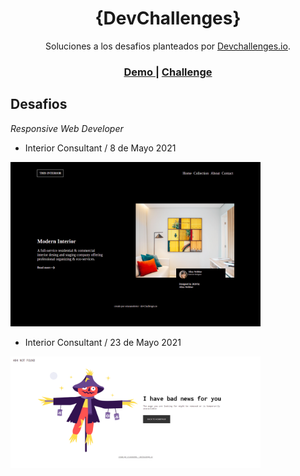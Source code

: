 <h1 align="center">{DevChallenges}</h1>

<div align="center">
   Soluciones a los desafios planteados por  <a href="http://devchallenges.io" target="_blank">Devchallenges.io</a>.
</div>

<div align="center">
  <h3>
    <a targer="_blank" href="https://oriananohemi.github.io/dev-challenges/">
      Demo
    </a>
    <span> | </span>
    <a href="http://devchallenges.io">
      Challenge
    </a>
  </h3>
</div>

## Desafios

*Responsive Web Developer*

- Interior Consultant / 8 de Mayo 2021
<img width="400" src="./assets/interior-consultant.png">


- Interior Consultant / 23 de Mayo 2021
<img width="400" src="./assets/404.png">
